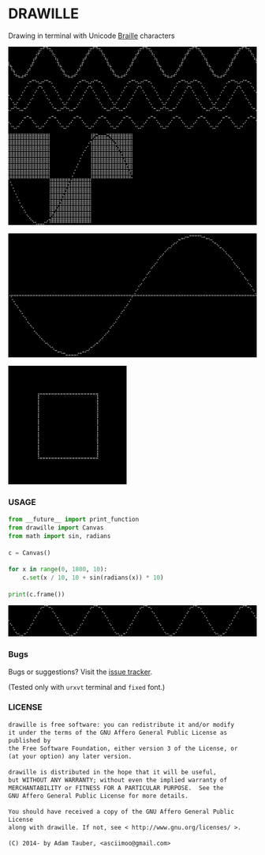 DRAWILLE
========


Drawing in terminal with Unicode [Braille][] characters

[Braille]: http://en.wikipedia.org/wiki/Braille

![Drawille](docs/images/drawille_01.png)

![Drawille](docs/images/sine_tracking.gif)

![Drawille](docs/images/rotating_cube.gif)


### USAGE

```python
from __future__ import print_function
from drawille import Canvas
from math import sin, radians

c = Canvas()

for x in range(0, 1800, 10):
    c.set(x / 10, 10 + sin(radians(x)) * 10)

print(c.frame())
```

![Usage](docs/images/usage.png)


### Bugs

Bugs or suggestions? Visit the [issue tracker](https://github.com/asciimoo/drawille/issues).

(Tested only with `urxvt` terminal and `fixed` font.)

### LICENSE

```
drawille is free software: you can redistribute it and/or modify
it under the terms of the GNU Affero General Public License as published by
the Free Software Foundation, either version 3 of the License, or
(at your option) any later version.

drawille is distributed in the hope that it will be useful,
but WITHOUT ANY WARRANTY; without even the implied warranty of
MERCHANTABILITY or FITNESS FOR A PARTICULAR PURPOSE.  See the
GNU Affero General Public License for more details.

You should have received a copy of the GNU Affero General Public License
along with drawille. If not, see < http://www.gnu.org/licenses/ >.

(C) 2014- by Adam Tauber, <asciimoo@gmail.com>
```
